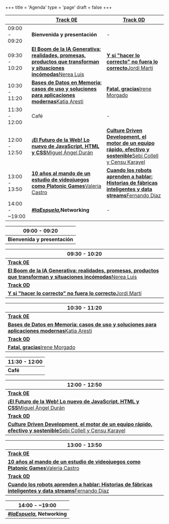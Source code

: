 +++
title = 'Agenda'
type = 'page'
draft = false
+++

<div class="hidden-small table">

|                | [Track 0E](https://www.euskaldunabilbao.com/espacios/sala-0e/)                                                                                  | [Track 0D](https://www.euskaldunabilbao.com/espacios/sala-0d/)                                                                                 |
|----------------|-------------------------------------------------------------------------------------------------------------------------------------------------|------------------------------------------------------------------------------------------------------------------------------------------------|
| 09:00 - 09:20  | **Bienvenida y presentación**                                                                                                                   | -                                                                                                                                              |
| 09:30 - 10:20  | [**El Boom de la IA Generativa: realidades, promesas, productos que transforman y situaciones incómodas**Nerea Luis](/speakers/nerea-luis#talk) | [**Y si "hacer lo correcto" no fuera lo correcto**Jordi Martí](/speakers/jordi-marti#talk)                                                     |
| 10:30 - 11:20  | [**Bases de Datos en Memoria: casos de uso y soluciones para aplicaciones modernas**Katia Aresti](/speakers/katia-aresti#talk)                  | [**Fatal, gracias**Irene Morgado](/speakers/irene-morgado#talk)                                                                                |
| 11:30 - 12:00  | Café                                                                                                                                            | -                                                                                                                                              |
| 12:00 - 12:50  | [**¡El Futuro de la Web! Lo nuevo de JavaScript, HTML y CSS**Miguel Ángel Durán](/speakers/miguel-angel-duran#talk)                             | [**Culture Driven Development, el motor de un equipo rápido, efectivo y sostenible**Sebi Collell y Censu Karayel](/speakers/sebi-collell#talk) |
| 13:00 - 13:50  | [**10 años al mando de un estudio de videojuegos como Platonic Games**Valeria Castro](/speakers/valeria-castro#talk)                            | [**Cuando los robots aprenden a hablar: Historias de fábricas inteligentes y data streams**Fernando Díaz](/speakers/fernando-diaz#talk)        |
| 14:00 - ~19:00 | **_[#laEspuela](https://maps.app.goo.gl/RTkwbZrX4X11JLUA6)_,Networking**                                                                        | -                                                                                                                                              |

</div>

<div class="hidden-big table">

| 09:00 - 09:20    |
| ---------------- |
| **Bienvenida y presentación** |

| 09:30 - 10:20                                                                                                                                   |
| ----------------------------------------------------------------------------------------------------------------------------------------------- |
| **[Track 0E](https://www.euskaldunabilbao.com/espacios/sala-0e/)**                                                                                                                                      |
| [**El Boom de la IA Generativa: realidades, promesas, productos que transforman y situaciones incómodas**Nerea Luis](/speakers/nerea-luis#talk) |
| **[Track 0D](https://www.euskaldunabilbao.com/espacios/sala-0d/)**                                                                                                                                      |
| [**Y si "hacer lo correcto" no fuera lo correcto**Jordi Martí](/speakers/jordi-marti#talk)                                                      |

| 10:30 - 11:20                                                                                                                  |
| ------------------------------------------------------------------------------------------------------------------------------ |
| **[Track 0E](https://www.euskaldunabilbao.com/espacios/sala-0e/)**                                                                                                                     |
| [**Bases de Datos en Memoria: casos de uso y soluciones para aplicaciones modernas**Katia Aresti](/speakers/katia-aresti#talk) |
| **[Track 0D](https://www.euskaldunabilbao.com/espacios/sala-0d/)**                                                                                                                     |
| [**Fatal, gracias**Irene Morgado](/speakers/irene-morgado#talk)                                                                |

| 11:30 - 12:00 |
| ------------- |
| **Café**      |

| 12:00 - 12:50                                                                                                                                  |
| ---------------------------------------------------------------------------------------------------------------------------------------------- |
| **[Track 0E](https://www.euskaldunabilbao.com/espacios/sala-0e/)**                                                                                                                                     |
| [**¡El Futuro de la Web! Lo nuevo de JavaScript, HTML y CSS**Miguel Ángel Durán](/speakers/miguel-angel-duran#talk)                            |
| **[Track 0D](https://www.euskaldunabilbao.com/espacios/sala-0d/)**                                                                                                                                     |
| [**Culture Driven Development, el motor de un equipo rápido, efectivo y sostenible**Sebi Collell y Censu Karayel](/speakers/sebi-collell#talk) |

| 13:00 - 13:50                                                                                                                           |
| --------------------------------------------------------------------------------------------------------------------------------------- |
| **[Track 0E](https://www.euskaldunabilbao.com/espacios/sala-0e/)**                                                                                                                              |
| [**10 años al mando de un estudio de videojuegos como Platonic Games**Valeria Castro](/speakers/valeria-castro#talk)                    |
| **[Track 0D](https://www.euskaldunabilbao.com/espacios/sala-0d/)**                                                                                                                              |
| [**Cuando los robots aprenden a hablar: Historias de fábricas inteligentes y data streams**Fernando Díaz](/speakers/fernando-diaz#talk) |

| 14:00 - ~19:00             |
| ------------------------- |
| **_[#laEspuela](https://maps.app.goo.gl/RTkwbZrX4X11JLUA6)_, Networking** |

</div>
